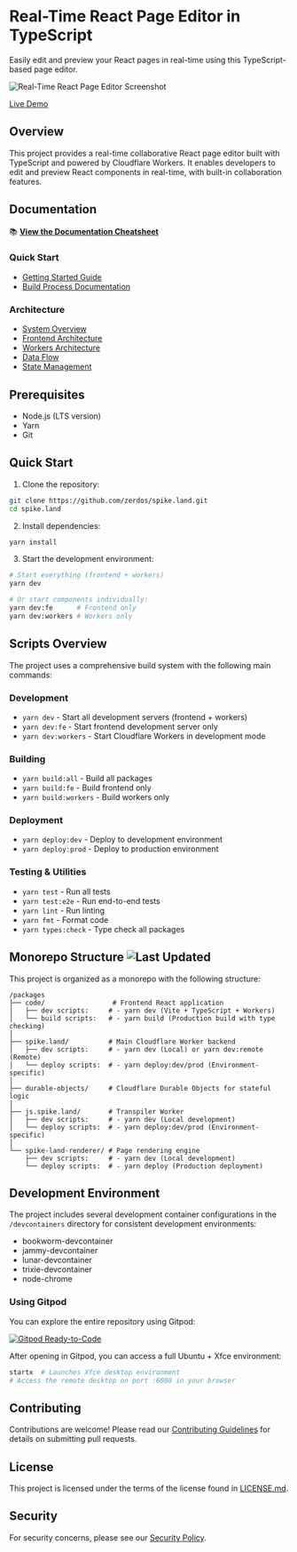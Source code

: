 # Real-Time React Page Editor in TypeScript

Easily edit and preview your React pages in real-time using this TypeScript-based page editor.

![Real-Time React Page Editor Screenshot](https://user-images.githubusercontent.com/1433047/152510761-ecd12293-1eaf-425e-ae7b-71238260cc8c.gif)

[Live Demo](https://spike.land)

## Overview

This project provides a real-time collaborative React page editor built with TypeScript and powered by Cloudflare Workers. It enables developers to edit and preview React components in real-time, with built-in collaboration features.

## Documentation

📚 **[View the Documentation Cheatsheet](docs/CHEATSHEET.md)**

### Quick Start
- [Getting Started Guide](docs/development/getting-started.md)
- [Build Process Documentation](docs/development/build-process.md)

### Architecture
- [System Overview](docs/architecture/overview.md)
- [Frontend Architecture](docs/architecture/frontend.md)
- [Workers Architecture](docs/architecture/workers.md)
- [Data Flow](docs/architecture/data-flow.md)
- [State Management](docs/architecture/state-management.md)

## Prerequisites

- Node.js (LTS version)
- Yarn
- Git

## Quick Start

1. Clone the repository:
```bash
git clone https://github.com/zerdos/spike.land.git
cd spike.land
```

2. Install dependencies:
```bash
yarn install
```

3. Start the development environment:
```bash
# Start everything (frontend + workers)
yarn dev

# Or start components individually:
yarn dev:fe      # Frontend only
yarn dev:workers # Workers only
```

## Scripts Overview

The project uses a comprehensive build system with the following main commands:

### Development
- `yarn dev` - Start all development servers (frontend + workers)
- `yarn dev:fe` - Start frontend development server only
- `yarn dev:workers` - Start Cloudflare Workers in development mode

### Building
- `yarn build:all` - Build all packages
- `yarn build:fe` - Build frontend only
- `yarn build:workers` - Build workers only

### Deployment
- `yarn deploy:dev` - Deploy to development environment
- `yarn deploy:prod` - Deploy to production environment

### Testing & Utilities
- `yarn test` - Run all tests
- `yarn test:e2e` - Run end-to-end tests
- `yarn lint` - Run linting
- `yarn fmt` - Format code
- `yarn types:check` - Type check all packages

## Monorepo Structure ![Last Updated](https://img.shields.io/github/last-commit/zerdos/spike.land.svg)

This project is organized as a monorepo with the following structure:

```
/packages
├── code/                 # Frontend React application
│   ├── dev scripts:     # - yarn dev (Vite + TypeScript + Workers)
│   └── build scripts:   # - yarn build (Production build with type checking)
│
├── spike.land/          # Main Cloudflare Worker backend
│   ├── dev scripts:     # - yarn dev (Local) or yarn dev:remote (Remote)
│   └── deploy scripts:  # - yarn deploy:dev/prod (Environment-specific)
│
├── durable-objects/     # Cloudflare Durable Objects for stateful logic
│
├── js.spike.land/       # Transpiler Worker
│   ├── dev scripts:     # - yarn dev (Local development)
│   └── deploy scripts:  # - yarn deploy:dev/prod (Environment-specific)
│
└── spike-land-renderer/ # Page rendering engine
    ├── dev scripts:     # - yarn dev (Local development)
    └── deploy scripts:  # - yarn deploy (Production deployment)
```

## Development Environment

The project includes several development container configurations in the `/devcontainers` directory for consistent development environments:
- bookworm-devcontainer
- jammy-devcontainer
- lunar-devcontainer
- trixie-devcontainer
- node-chrome

### Using Gitpod

You can explore the entire repository using Gitpod:

[![Gitpod Ready-to-Code](https://img.shields.io/badge/Gitpod-Ready--to--Code-blue?logo=gitpod)](https://gitpod.io/#https://github.com/zerdos/spike.land)

After opening in Gitpod, you can access a full Ubuntu + Xfce environment:
```bash
startx  # Launches Xfce desktop environment
# Access the remote desktop on port :6080 in your browser
```

## Contributing

Contributions are welcome! Please read our [Contributing Guidelines](CONTRIBUTING.md) for details on submitting pull requests.

## License

This project is licensed under the terms of the license found in [LICENSE.md](LICENSE.md).

## Security

For security concerns, please see our [Security Policy](SECURITY.md).
